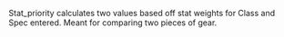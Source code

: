 Stat_priority calculates two values based off stat weights for Class and Spec entered. Meant for comparing two pieces of gear.
